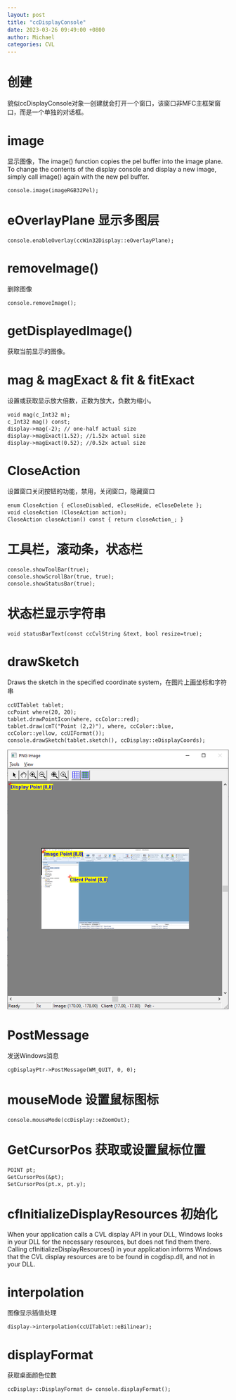 ```yaml
---
layout: post
title: "ccDisplayConsole"
date: 2023-03-26 09:49:00 +0800
author: Michael
categories: CVL
---
```


# 创建
貌似ccDisplayConsole对象一创建就会打开一个窗口，该窗口非MFC主框架窗口，而是一个单独的对话框。

# image
显示图像，The image() function copies the pel buffer into the image plane. To change the contents of the display console and display a new image, simply call image() again with the new pel buffer.

    console.image(imageRGB32Pel);

# eOverlayPlane 显示多图层
    console.enableOverlay(ccWin32Display::eOverlayPlane);

# removeImage()
删除图像

    console.removeImage();

# getDisplayedImage()
获取当前显示的图像。

# mag & magExact & fit & fitExact
设置或获取显示放大倍数，正数为放大，负数为缩小。

    void mag(c_Int32 m);
    c_Int32 mag() const;
    display->mag(-2); // one-half actual size
    display->magExact(1.52); //1.52x actual size
    display->magExact(0.52); //0.52x actual size

# CloseAction
设置窗口关闭按钮的功能，禁用，关闭窗口，隐藏窗口

    enum CloseAction { eCloseDisabled, eCloseHide, eCloseDelete };
    void closeAction (CloseAction action);
    CloseAction closeAction() const { return closeAction_; }

# 工具栏，滚动条，状态栏

    console.showToolBar(true);
    console.showScrollBar(true, true);
    console.showStatusBar(true);

# 状态栏显示字符串
    void statusBarText(const ccCvlString &text, bool resize=true);

# drawSketch
Draws the sketch in the specified coordinate system，在图片上画坐标和字符串

    ccUITablet tablet;
    ccPoint where(20, 20);
    tablet.drawPointIcon(where, ccColor::red);
    tablet.draw(cmT("Point (2,2)"), where, ccColor::blue,        ccColor::yellow, ccUIFormat());
    console.drawSketch(tablet.sketch(), ccDisplay::eDisplayCoords);

![日志文件夹](/assets/CVL/DisplayImageClientCoords.png)  

# PostMessage
发送Windows消息

    cgDisplayPtr->PostMessage(WM_QUIT, 0, 0);

# mouseMode 设置鼠标图标
    console.mouseMode(ccDisplay::eZoomOut);

# GetCursorPos 获取或设置鼠标位置
    POINT pt;
    GetCursorPos(&pt);
    SetCursorPos(pt.x, pt.y);

# cfInitializeDisplayResources 初始化
When your application calls a CVL display API in your DLL, Windows looks in your DLL for the necessary resources, but does not find them there. Calling cfInitializeDisplayResources() in your application informs Windows that the CVL display resources are to be found in cogdisp.dll, and not in your DLL. 

# interpolation
图像显示插值处理

    display->interpolation(ccUITablet::eBilinear);

# displayFormat
获取桌面颜色位数

    ccDisplay::DisplayFormat d= console.displayFormat();